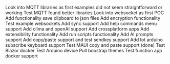 Look into MQTT libraries as first examples did not seem straightforward or working
Test MQTT found better libraries
Look into websocket as first POC
Add functionality save clipboard to json files
Add encryption functionality
Test example websockets
Add sync support
Add help commands menu support
Add ollma and openAI support
Add crossplatform apps
Add extensibility functionality
Add run scripts functionality
Add AI prompts support
Add copy/paste support and test sendkey support
Add Iot arduino subscribe keyboard support
Test MAUI copy and paste support (done)
Test Blazor docker
Test Arduino device
Pull boostrap themes
Test function app docker support